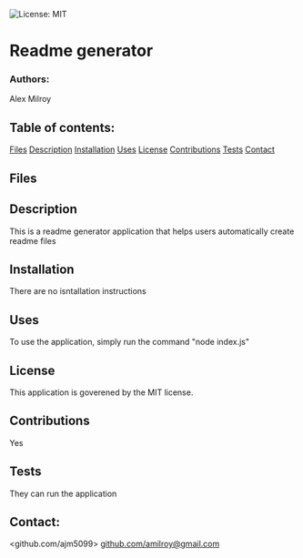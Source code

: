 
![License: MIT ](https://img.shields.io/badge/License-MIT-yellow.svg)
# Readme generator

### Authors: 
Alex Milroy  

## Table of contents:
[Files](#Files)
[Description](#Description)
[Installation](#Installation)
[Uses](#Uses)
[License](#License)
[Contributions](#Contributions)
[Tests](#Tests)
[Contact](#Contact)

## Files

## Description
This is a readme generator application that helps users automatically create readme files

## Installation
There are no isntallation instructions

## Uses
To use the application, simply run the command "node index.js"

## License
This application is goverened by the MIT license.

## Contributions
Yes

## Tests
They can run the application
    
## Contact:
<github.com/ajm5099>
<github.com/amilroy@gmail.com>
